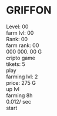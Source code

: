 <!DOCTYPE html>
<html lang="en">
<head>
    <meta charset="UTF-8">
    <meta name="viewport" content="width=device-width, initial-scale=1.0">
    <title>Игра с квадратиками</title>
    <link rel="stylesheet" href="styles.css">
    <link href="https://fonts.googleapis.com/css2?family=Gemunu+Libre:wght@500&display=swap" rel="stylesheet">
    <link href="https://fonts.googleapis.com/css2?family=Geo&display=swap" rel="stylesheet">
</head>
<body>
    <h1>GRIFFON</h1>
    <div id="lvlrank_box">
        <div id="lvl_box">
            <div id="lvl">Level: 00</div>
            <div id="farm_lvl">farm lvl: 00</div>
        </div>
        <div id="rank_box">
            <div id="rank">Rank: 00</div>
            <div id="rank_lvl">farm rank: 00</div>
        </div>
    </div>
    <div id="coins_nubers">000 000. 00 G</div>
    <div id="game_box">
        <div id="game_picture">
            <div id="grean_img"></div>
            <div id="red_img"></div>
            <div id="white_img"></div>
            <div id="yellow_img"></div>
            <div id="red_coin_img"></div>
            <div id="green_coin_img"></div>
        </div>
        <div id="game_sittings">
            <span id="top_cripto_game">cripto game</span>
            <div id="tikets">tikets: 5</div>
            <div id="tiket_img"></div>
            <div id="game_button_play">
                <span>play</span>
            </div>
        </div>
    </div>
    <div id="farm">
        <div id="farm_lvl_box">
            <div id="farming_lvl">farming lvl: 2</div>
            <div id="farming_price">price: 275 G</div>
            <div id="farm_button_uplvl">
                <span>up lvl</span>
            </div>
        </div>
        <div id="farm_start">
            <div id="farm_start_top">farming 8h</div>
            <div id="farm_start_under_top">0.012/ sec</div>
            <div id="farm_button_start">
                <span>start</span>
            </div>
        </div>
    </div>
    <script src="script.js"></script>
</body>
</html>
